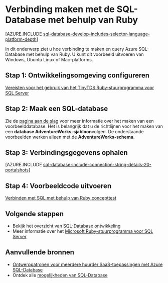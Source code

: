 <properties
    pageTitle="Verbinding maken met de SQL-Database met behulp van Ruby | Microsoft Azure"
    description="Geef een Ruby voorbeeldcode die u uitvoeren kunt om verbinding te maken met Azure SQL-Database."
    services="sql-database"
    documentationCenter=""
    authors="ajlam"
    manager="jhubbard"
    editor=""/>


<tags
    ms.service="sql-database"
    ms.workload="drivers"
    ms.tgt_pltfrm="na"
    ms.devlang="ruby"
    ms.topic="article"
    ms.date="10/03/2016"
    ms.author="andrela"/>


# <a name="connect-to-sql-database-by-using-ruby"></a>Verbinding maken met de SQL-Database met behulp van Ruby 

[AZURE.INCLUDE [sql-database-develop-includes-selector-language-platform-depth](../../includes/sql-database-develop-includes-selector-language-platform-depth.md)] 

In dit onderwerp ziet u hoe verbinding te maken en query Azure SQL-Database met behulp van Ruby. U kunt dit voorbeeld uitvoeren van Windows, Ubuntu Linux of Mac-platforms.

## <a name="step-1-configure-development-environment"></a>Stap 1: Ontwikkelingsomgeving configureren

[Vereisten voor het gebruik van het TinyTDS Ruby-stuurprogramma voor SQL Server](https://msdn.microsoft.com/library/mt711041.aspx)

## <a name="step-2-create-a-sql-database"></a>Stap 2: Maak een SQL-database

Zie de [pagina aan de slag](sql-database-get-started.md) voor meer informatie over het maken van een voorbeelddatabase.  Het is belangrijk dat u de richtlijnen voor het maken van een **database AdventureWorks-sjabloon**volgen. De onderstaande voorbeelden werken alleen met de **AdventureWorks-schema**.

## <a name="step-3-get-connection-details"></a>Stap 3: Verbindingsgegevens ophalen

[AZURE.INCLUDE [sql-database-include-connection-string-details-20-portalshots](../../includes/sql-database-include-connection-string-details-20-portalshots.md)]

## <a name="step-4-run-sample-code"></a>Stap 4: Voorbeeldcode uitvoeren

[Verbinden met SQL met behulp van Ruby concepttest](http://msdn.microsoft.com/library/mt715797.aspx)

## <a name="next-steps"></a>Volgende stappen

* Bekijk het [overzicht van SQL-Database ontwikkeling](sql-database-develop-overview.md)
* Meer informatie over het [Microsoft Ruby-stuurprogramma voor SQL Server](https://msdn.microsoft.com/library/mt691981.aspx)

## <a name="additional-resources"></a>Aanvullende bronnen 

* [Ontwerppatronen voor meerdere huurder SaaS-toepassingen met Azure SQL-Database](sql-database-design-patterns-multi-tenancy-saas-applications.md)
* Ontdek alle [mogelijkheden van SQL-Database](https://azure.microsoft.com/services/sql-database/)
